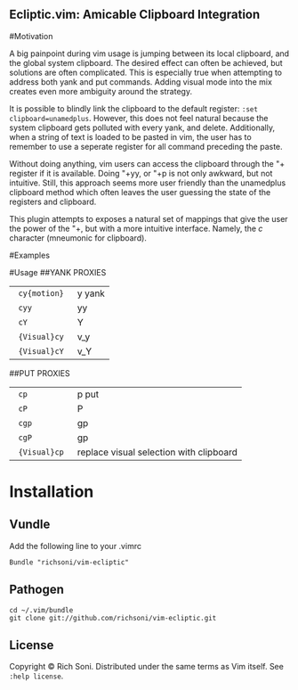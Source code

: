 ## Ecliptic.vim: Amicable Clipboard Integration

#Motivation

A big painpoint during vim usage is jumping between its local clipboard, and the global system clipboard.
The desired effect can often be achieved, but solutions are often complicated.
This is especially true when attempting to address both yank and put commands.
Adding visual mode into the mix creates even more ambiguity around the strategy.

It is possible to blindly link the clipboard to the default register: ```:set clipboard=unamedplus```.
However, this does not feel natural because the system clipboard gets polluted with every yank, and delete.
Additionally, when a string of text is loaded to be pasted in vim, the user has to remember to use a seperate register for all command preceding the paste.

Without doing anything, vim users can access the clipboard through the "+ register if it is available.
Doing "+yy, or "+p is not only awkward, but not intuitive.
Still, this approach seems more user friendly than the unamedplus clipboard method which often leaves the user guessing the state of the registers and clipboard.

This plugin attempts to exposes a natural set of mappings that give the user the power of the "+, but with a more intuitive interface.
Namely, the *c* character (mneumonic for clipboard).

#Examples

#Usage
##YANK PROXIES

<table>
  <tbody>
    <tr>
      <td><code> cy{motion} </code></td>
      <td>y yank</td>
    </tr>
    <tr>
      <td><code> cyy </code></td>
      <td>yy</td>
    </tr>
    <tr>
      <td><code> cY </code></td>
      <td>Y</td>
    </tr>
    <tr>
      <td><code> {Visual}cy </code></td>
      <td>v_y</td>
    </tr>
    <tr>
      <td><code> {Visual}cY </code></td>
      <td>v_Y</td>
    </tr>
  </tbody>
</table>

##PUT PROXIES

<table>
<tr>
  <td><code> cp </code></td>
  <td>p put</td>
</tr>
<tr>
  <td><code> cP </code></td>
  <td>P</td>
</tr>
<tr>
  <td><code> cgp </code></td>
  <td>gp</td>
</tr>
<tr>
  <td><code> cgP </code></td>
  <td>gp</td>
</tr>
<tr>
  <td><code> {Visual}cp </code></td>
  <td>replace visual selection with clipboard</td>
</tr>
</table>

# Installation

## Vundle

Add the following line to your .vimrc

```
Bundle "richsoni/vim-ecliptic"
```

## Pathogen

```
cd ~/.vim/bundle
git clone git://github.com/richsoni/vim-ecliptic.git
```

## License

Copyright © Rich Soni.  Distributed under the same terms as Vim itself.
See `:help license`.
